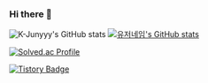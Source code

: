 ### Hi there 👋

<!--
**YUL-git/YUL-git** is a ✨ _special_ ✨ repository because its `README.md` (this file) appears on your GitHub profile.

Here are some ideas to get you started:

- 🔭 I’m currently working on ...
- 🌱 I’m currently learning ...
- 👯 I’m looking to collaborate on ...
- 🤔 I’m looking for help with ...
- 💬 Ask me about ...
- 📫 How to reach me: ...
- 😄 Pronouns: ...
- ⚡ Fun fact: ...
-->
![K-Junyyy's GitHub stats](https://github-readme-stats.vercel.app/api?username=YUL-git&show_icons=true&theme=tokyonight)
[![유저네임's GitHub stats](https://github-readme-stats.vercel.app/api?username=YUL-git)](https://github.com/YUL-git/github-readme-stats)

[![Solved.ac Profile](http://mazassumnida.wtf/api/v2/generate_badge?boj=hramsm)](https://solved.ac/hramsm/)

[![Tistory Badge](https://img.shields.io/badge/Tech%20Blog-555263?style=flat&logoColor=white)]("[https://cocoon1787.tistory.com](https://acidic-silence-606.notion.site/4213c3e3c58a4c4cbb60d2f2753e0321)/)
